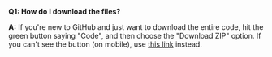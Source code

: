 **Q1: How do I download the files?**

**A:** If you're new to GitHub and just want to download the entire code, hit the green button saying "Code", and then choose the "Download ZIP" option. If you can't see the button (on mobile), use [this link](https://github.com/sheryar827/Complete-JavaScript-Course/archive/refs/heads/main.zip) instead.
